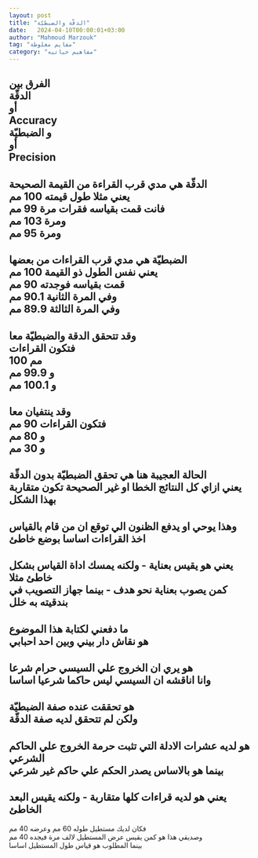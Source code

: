 ```yaml
---
layout: post
title: "الدقّة والضبطيّة"
date:   2024-04-10T00:00:01+03:00
author: "Mahmoud Marzouk"
tag: "مفايم مغلوطة"
category: "مفاهيم حياتيه"
---
```



الفرق بين  
الدقّة  
أو  
Accuracy  
و الضبطيّة  
أو  
Precision  
-  
الدقّة هي مدي قرب القراءة من القيمة الصحيحة  
يعني مثلا طول قيمته 100 مم  
فانت قمت بقياسه فقرات مرة 99 مم  
ومرة 103 مم  
ومرة 95 مم  
-  
الضبطيّة هي مدي قرب القراءات من بعضها  
يعني نفس الطول ذو القيمة 100 مم  
قمت بقياسه فوجدته 90 مم  
وفي المرة الثانية 90.1 مم  
وفي المرة الثالثة 89.9 مم  
-  
وقد تتحقق الدقة والضبطيّة معا  
فتكون القراءات  
100 مم  
و 99.9 مم  
و 100.1 مم  
-  
وقد ينتفيان معا  
فتكون القراءات 90 مم  
و 80 مم  
و 30 مم  
-  
الحالة العجيبة هنا هي تحقق الضبطيّة بدون الدقّة  
يعني ازاي كل النتائج الخطا او غير الصحيحة تكون متقاربة
بهذا الشكل  
-  
وهذا يوحي او يدفع الظنون الي توقع ان من قام
بالقياس  
اخذ القراءات اساسا بوضع خاطئ  
-  
يعني هو يقيس بعناية - ولكنه يمسك اداة القياس بشكل خاطئ
مثلا  
كمن يصوب بعناية نحو هدف - بينما جهاز التصويب في بندقيته
به خلل  
-  
ما دفعني لكتابة هذا الموضوع  
هو نقاش دار بيني وبين احد احبابي  
-  
هو يري ان الخروج علي السيسي حرام شرعا  
وانا اناقشه ان السيسي ليس حاكما شرعيا اساسا  
-  
هو تحققت عنده صفة الضبطيّة  
ولكن لم تتحقق لديه صفة الدقّة  
-  
هو لديه عشرات الادلة التي تثبت حرمة الخروج علي الحاكم
الشرعي  
بينما هو بالاساس يصدر الحكم علي حاكم غير شرعي  
-  
يعني هو لديه قراءات كلها متقاربة - ولكنه يقيس البعد
الخاطئ  
-  
فكان لديك مستطيل طوله 60 مم وعرضه 40 مم  
وصديقي هذا هو كمن يقيس عرض المستطيل لالف مرة فيجده 40
مم  
بينما المطلوب هو قياس طول المستطيل اساسا

